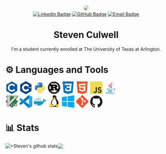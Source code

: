 
<div align="center">
  <img src="https://user-images.githubusercontent.com/13501575/236774557-cb3cb8bc-49f8-4e40-be6b-45c4a8b58396.gif" style="border-radius:50%" width=200 heigh=200 />
  <div id="badges">
    <a href="https://www.linkedin.com/in/steven-culwell-5b92b3239/"><img src="https://img.shields.io/badge/LinkedIn-blue?style=for-the-badge&logo=linkedin&logoColor=white" alt="LinkedIn Badge"/></a>
    <a href="https://beastwick18.github.io"><img src="https://img.shields.io/badge/GitHub-121212?style=for-the-badge&logo=github&logoColor=white" alt="GitHub Badge"/></a>
    <a href="mailto:bradculwell@pm.me"><img src="https://img.shields.io/badge/Email-A33?style=for-the-badge&logo=gmail&logoColor=white" alt="Email Badge"/></a>
  </div>
  <h1>
    Steven Culwell
  </h1>
  <p>
    I'm a student currently enrolled at The University of Texas at Arlington.
  </p>
</div>

# ⚙️ Languages and Tools
<div>
  <!-- C !--> <img src="https://github.com/devicons/devicon/blob/master/icons/c/c-plain.svg" title="C"  alt="C" width="40" height="40"/>
  <!-- C++ !--> <img src="https://github.com/devicons/devicon/blob/master/icons/cplusplus/cplusplus-plain.svg" title="C++"  alt="C++" width="40" height="40"/>

  <!-- Python !--> <img src="https://github.com/devicons/devicon/blob/master/icons/python/python-original.svg" title="Python" alt="Python" width="40" height="40"/>
  <!-- Rust !--> <img src="https://github.com/devicons/devicon/blob/master/icons/rust/rust-plain.svg" title="Rust" alt="Rust" width="40" height="40"/>
  <!-- CSS !--> <img src="https://github.com/devicons/devicon/blob/master/icons/css3/css3-plain.svg"  title="CSS3" alt="CSS" width="40" height="40"/>
  <!-- HTML !--> <img src="https://github.com/devicons/devicon/blob/master/icons/html5/html5-original.svg" title="HTML5" alt="HTML" width="40" height="40"/>
  <!-- JavaScript !--> <img src="https://github.com/devicons/devicon/blob/master/icons/javascript/javascript-original.svg" title="JavaScript" alt="JavaScript" width="40" height="40"/>
  <!-- Java !--> <img src="https://github.com/devicons/devicon/blob/master/icons/java/java-original.svg" title="Java" alt="Java" width="40" height="40"/>
  <br/>
  <!-- Vim !--> <img src="https://github.com/devicons/devicon/blob/master/icons/vim/vim-original.svg" title="Vim" alt="Vim" width="40" height="40"/>
  <!-- VSCode !--> <img src="https://github.com/devicons/devicon/blob/master/icons/vscode/vscode-original.svg" title="VSCode" alt="VSCode" width="40" height="40"/>
  <!-- Docker !--> <img src="https://github.com/devicons/devicon/blob/master/icons/docker/docker-plain.svg" title="Docker" alt="Docker" width="40" height="40"/>
  <!-- Linux !--> <img src="https://github.com/devicons/devicon/blob/master/icons/linux/linux-original.svg" title="Linux" alt="Linux" width="40" height="40"/>
  <!-- Windows !--> <img src="https://github.com/devicons/devicon/blob/master/icons/windows8/windows8-original.svg" title="Windows" alt="Windows" width="40" height="40"/>
  <!-- Git !--> <img src="https://github.com/devicons/devicon/blob/master/icons/git/git-original.svg" title="Git" alt="Git" width="40" height="40"/>
  <!-- GitHub !--> <img src="https://github.com/devicons/devicon/blob/master/icons/github/github-original.svg" title="GitHub" alt="GitHub" width="40" height="40"/>
  
  
  
  
</div>

# 📊 Stats
<img align="center" src="https://github-readme-stats.vercel.app/api?username=beastwick18&show_icons=true&locale=en&count_private=true&layout=compact&hide_border=true&bg_color=0D1117&theme=algolia" alt=">Steven's github stats" /><img align="center" src="https://github-readme-stats.vercel.app/api/top-langs/?username=beastwick18&langs_count=8&count_private=true&layout=compact&hide_border=true&bg_color=0D1117&theme=algolia" />
